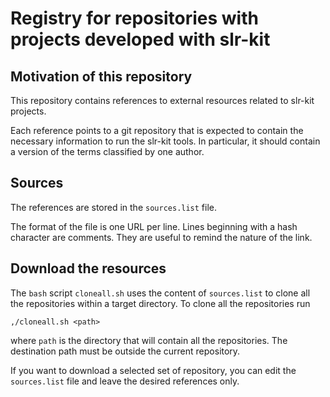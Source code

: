 # Registry for repositories with projects developed with slr-kit 

## Motivation of this repository

This repository contains references to external resources related to slr-kit projects.

Each reference points to a git repository that is expected to contain the necessary information to run the slr-kit tools.
In particular, it should contain a version of the terms classified by one author.

## Sources

The references are stored in the `sources.list` file.

The format of the file is one URL per line. Lines beginning with a hash character are comments.
They are useful to remind the nature of the link.

## Download the resources

The `bash` script `cloneall.sh` uses the content of `sources.list` to clone all the repositories within a target directory.
To clone all the repositories run

    ,/cloneall.sh <path>

where `path` is the directory that will contain all the repositories. The destination path must be outside the current repository.

If you want to download a selected set of repository, you can edit the `sources.list` file and leave the desired references only.
